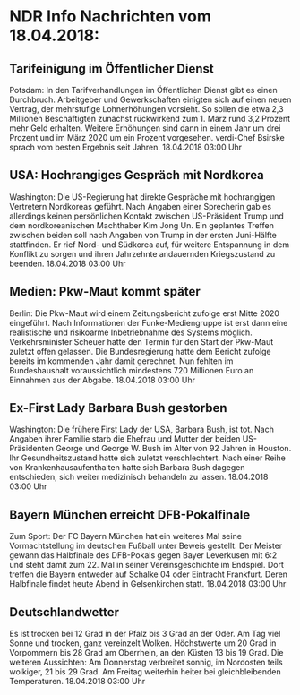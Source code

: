 # NDR Info Nachrichten vom 18.04.2018:


## Tarifeinigung im Öffentlicher Dienst
Potsdam: In den Tarifverhandlungen im Öffentlichen Dienst gibt es einen Durchbruch. Arbeitgeber und Gewerkschaften einigten sich auf einen neuen Vertrag, der mehrstufige Lohnerhöhungen vorsieht. So sollen die etwa 2,3 Millionen Beschäftigten zunächst rückwirkend zum 1. März rund 3,2 Prozent mehr Geld erhalten. Weitere Erhöhungen sind dann in einem Jahr um drei Prozent und im März 2020 um ein Prozent vorgesehen. verdi-Chef Bsirske sprach vom besten Ergebnis seit Jahren. 18.04.2018 03:00 Uhr 

## USA: Hochrangiges Gespräch mit Nordkorea
Washington: Die US-Regierung hat direkte Gespräche mit hochrangigen Vertretern Nordkoreas geführt. Nach Angaben einer Sprecherin gab es allerdings keinen persönlichen Kontakt zwischen US-Präsident Trump und dem nordkoreanischen Machthaber Kim Jong Un. Ein geplantes Treffen zwischen beiden soll nach Angaben von Trump in der ersten Juni-Hälfte stattfinden. Er rief Nord- und Südkorea auf, für weitere Entspannung in dem Konflikt zu sorgen und ihren Jahrzehnte andauernden Kriegszustand zu beenden. 18.04.2018 03:00 Uhr 

## Medien: Pkw-Maut kommt später
Berlin: Die Pkw-Maut wird einem Zeitungsbericht zufolge erst Mitte 2020 eingeführt. Nach Informationen der Funke-Mediengruppe ist erst dann eine realistische und risikoarme Inbetriebnahme des Systems möglich. Verkehrsminister Scheuer hatte den Termin für den Start der Pkw-Maut zuletzt offen gelassen. Die Bundesregierung hatte dem Bericht zufolge bereits im kommenden Jahr damit gerechnet. Nun fehlten im Bundeshaushalt voraussichtlich mindestens 720 Millionen Euro an Einnahmen aus der Abgabe. 18.04.2018 03:00 Uhr 

## Ex-First Lady Barbara Bush gestorben
Washington: Die frühere First Lady der USA, Barbara Bush, ist tot. Nach Angaben ihrer Familie starb die Ehefrau und Mutter der beiden US-Präsidenten George und George W. Bush im Alter von 92 Jahren in Houston. Ihr Gesundheitszustand hatte sich zuletzt verschlechtert. Nach einer Reihe von Krankenhausaufenthalten hatte sich Barbara Bush dagegen entschieden, sich weiter medizinisch behandeln zu lassen. 18.04.2018 03:00 Uhr 

## Bayern München erreicht DFB-Pokalfinale
Zum Sport: Der FC Bayern München hat ein weiteres Mal seine Vormachtstellung im deutschen Fußball unter Beweis gestellt. Der Meister gewann das Halbfinale des DFB-Pokals gegen Bayer Leverkusen mit 6:2 und steht damit zum 22. Mal in seiner Vereinsgeschichte im Endspiel. Dort treffen die Bayern entweder auf Schalke 04 oder Eintracht Frankfurt. Deren Halbfinale findet heute Abend in Gelsenkirchen statt. 18.04.2018 03:00 Uhr 

## Deutschlandwetter
Es ist trocken bei 12 Grad in der Pfalz bis 3 Grad an der Oder. Am Tag viel Sonne und trocken, ganz vereinzelt Wolken. Höchstwerte um 20 Grad in Vorpommern bis 28 Grad am Oberrhein, an den Küsten 13 bis 19 Grad. Die weiteren Aussichten: Am Donnerstag verbreitet sonnig, im Nordosten teils wolkiger, 21 bis 29 Grad. Am Freitag weiterhin heiter bei gleichbleibenden Temperaturen. 18.04.2018 03:00 Uhr 
